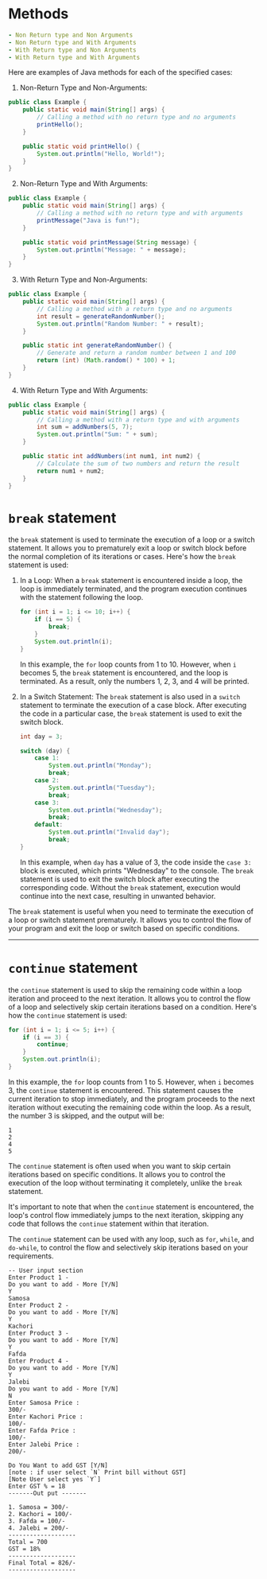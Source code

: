 # Methods

```yaml
- Non Return type and Non Arguments 
- Non Return type and With Arguments 
- With Return type and Non Arguments 
- With Return type and With Arguments 
```

Here are examples of Java methods for each of the specified cases:

1. Non-Return Type and Non-Arguments:

```java
public class Example {
    public static void main(String[] args) {
        // Calling a method with no return type and no arguments
        printHello();
    }

    public static void printHello() {
        System.out.println("Hello, World!");
    }
}
```

2. Non-Return Type and With Arguments:

```java
public class Example {
    public static void main(String[] args) {
        // Calling a method with no return type and with arguments
        printMessage("Java is fun!");
    }

    public static void printMessage(String message) {
        System.out.println("Message: " + message);
    }
}
```

3. With Return Type and Non-Arguments:

```java
public class Example {
    public static void main(String[] args) {
        // Calling a method with a return type and no arguments
        int result = generateRandomNumber();
        System.out.println("Random Number: " + result);
    }

    public static int generateRandomNumber() {
        // Generate and return a random number between 1 and 100
        return (int) (Math.random() * 100) + 1;
    }
}
```

4. With Return Type and With Arguments:

```java
public class Example {
    public static void main(String[] args) {
        // Calling a method with a return type and with arguments
        int sum = addNumbers(5, 7);
        System.out.println("Sum: " + sum);
    }

    public static int addNumbers(int num1, int num2) {
        // Calculate the sum of two numbers and return the result
        return num1 + num2;
    }
}
```





# `break` statement

the `break` statement is used to terminate the execution of a loop or a switch statement. It allows you to prematurely exit a loop or switch block before the normal completion of its iterations or cases. Here's how the `break` statement is used:

1. In a Loop:
   When a `break` statement is encountered inside a loop, the loop is immediately terminated, and the program execution continues with the statement following the loop.

   ```java
   for (int i = 1; i <= 10; i++) {
       if (i == 5) {
           break;
       }
       System.out.println(i);
   }
   ```

   In this example, the `for` loop counts from 1 to 10. However, when `i` becomes 5, the `break` statement is encountered, and the loop is terminated. As a result, only the numbers 1, 2, 3, and 4 will be printed.

2. In a Switch Statement:
   The `break` statement is also used in a `switch` statement to terminate the execution of a case block. After executing the code in a particular case, the `break` statement is used to exit the switch block.

   ```java
   int day = 3;

   switch (day) {
       case 1:
           System.out.println("Monday");
           break;
       case 2:
           System.out.println("Tuesday");
           break;
       case 3:
           System.out.println("Wednesday");
           break;
       default:
           System.out.println("Invalid day");
           break;
   }
   ```

   In this example, when `day` has a value of 3, the code inside the `case 3:` block is executed, which prints "Wednesday" to the console. The `break` statement is used to exit the switch block after executing the corresponding code. Without the `break` statement, execution would continue into the next case, resulting in unwanted behavior.

The `break` statement is useful when you need to terminate the execution of a loop or switch statement prematurely. It allows you to control the flow of your program and exit the loop or switch based on specific conditions.

-----------------------
# `continue` statement

the `continue` statement is used to skip the remaining code within a loop iteration and proceed to the next iteration. It allows you to control the flow of a loop and selectively skip certain iterations based on a condition. Here's how the `continue` statement is used:

```java
for (int i = 1; i <= 5; i++) {
    if (i == 3) {
        continue;
    }
    System.out.println(i);
}
```

In this example, the `for` loop counts from 1 to 5. However, when `i` becomes 3, the `continue` statement is encountered. This statement causes the current iteration to stop immediately, and the program proceeds to the next iteration without executing the remaining code within the loop. As a result, the number 3 is skipped, and the output will be:

```
1
2
4
5
```

The `continue` statement is often used when you want to skip certain iterations based on specific conditions. It allows you to control the execution of the loop without terminating it completely, unlike the `break` statement.

It's important to note that when the `continue` statement is encountered, the loop's control flow immediately jumps to the next iteration, skipping any code that follows the `continue` statement within that iteration.

The `continue` statement can be used with any loop, such as `for`, `while`, and `do-while`, to control the flow and selectively skip iterations based on your requirements.


```
-- User input section
Enter Product 1 -
Do you want to add - More [Y/N]
Y
Samosa
Enter Product 2 -
Do you want to add - More [Y/N]
Y
Kachori
Enter Product 3 -
Do you want to add - More [Y/N]
Y
Fafda
Enter Product 4 -
Do you want to add - More [Y/N]
Y
Jalebi
Do you want to add - More [Y/N]
N
Enter Samosa Price :
300/-
Enter Kachori Price :
100/-
Enter Fafda Price :
100/-
Enter Jalebi Price :
200/-

Do You Want to add GST [Y/N]
[note : if user select `N` Print bill without GST]
[Note User select yes `Y`]
Enter GST % = 18
-------Out put -------

1. Samosa = 300/-
2. Kachori = 100/-
3. Fafda = 100/-
4. Jalebi = 200/-
-------------------
Total = 700
GST = 18%
-------------------
Final Total = 826/-
-------------------

```



